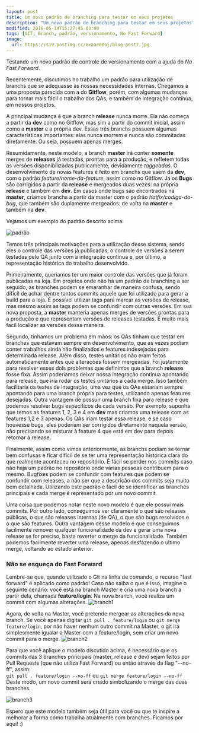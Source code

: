 ```yaml
---
layout: post
title: Um novo padrão de branching para testar em seus projetos
description: "Um novo padrão de branching para testar em seus projetos"
modified: 2016-05-14T15:27:45-03:00
tags: [GIT, Branch, padrão, versionamento, No Fast Forward]
image:
  url: https://s19.postimg.cc/mxaae08oj/blog-post7.jpg
---
```

Testando um novo padrão de controle de versionamento com a ajuda do _No Fast Forward_.


Recentemente, discutimos no trabalho um padrão para utilização de branchs que
se adequasse às nossas necessidades internas. Chegamos à uma proposta
parecida com
a do **Gitflow**, porém, com algumas mudanças para tornar mais fácil
o trabalho dos QAs, e também de integração contínua, em nossos projetos.

A principal mudança é que a branch **release** nunca morre. Ela não começa
a partir da **dev** como no Gitflow, mas sim a partir do commit inicial, assim
como a **master** e a própria dev. Essas três branchs possuem algumas
características importantes: elas nunca morrem e nunca são commitadas
diretamente. Ou seja, possuem apenas merges.

Resumidamente, neste modelo, a branch **master** irá conter **somente** merges
de **releases** já testadas, prontas para a produção, e refletem todas as
versões disponibilizadas publicamente, devidamente _taggeadas_. O
desenvolvimento de novas features é feito em branchs que saem da **dev**, com o padrão
_feature/nome-da-feature_, assim como no Gitflow. Já os **Bugs** são corrigidos
a partir da **release** e mergeados duas vezes: na própria **release** e
também em **dev**. Em casos onde bugs são encontrados na **master**,
criamos branchs a partir da master com o padrão _hotfix/codigo-do-bug_, que
também são duplamente mergeados: de volta na **master** e também na **dev**.

Vejamos um exemplo do padrão descrito acima:

![padrão](https://s19.postimg.cc/vmk7vzt9v/Token_Flow.png)

Temos três principais motivações para a utilização desse sistema, sendo eles
o controle das versões já publicadas, o controle de versões a serem testadas
pelo QA junto com a integração contínua e, por último, a representação
histórica do trabalho desenvolvido.

Primeiramente, queriamos ter um maior controle das versões que já foram
publicadas na loja. Em projetos onde não há um padrão de branching a ser seguido, as branches podem se emaranhar de maneira confusa, sendo difícil de achar dentre tantos commits aquele que foi utilizado para gerar a
build para a loja. É possível utilizar tags para marcar as versões de release, mas
mesmo assim as tags podem se confundir com outras versões. Em sua nova proposta, a
**master** manteria apenas merges de versões prontas para a produção e que
representam versões de releases testadas. É muito mais facil localizar as versões
dessa maneira.

Segundo, tinhamos um problema em mãos: os QAs tinham que testar em branches
que estavam sempre em desenvolvimento, que as vezes podiam conter trabalhos
ainda não finalizados e features indesejadas para determinada release. Além disso, testes unitários não
eram feitos automaticamente antes que alterações fossem mergeadas.
Foi justamente para resolver esses dois problemas que definimos que a branch
**release** fosse fixa. Assim poderíamos deixar nossa integração contínua
apontando para release, que iria rodar os testes unitários a cada merge.
Isso também facilitaria os testes de integração, uma vez que os QAs estariam
sempre apontando para uma branch própria para testes, utilizando apenas features
desejadas. Outra vantagem de possuir uma branch fixa para release é que podemos
resolver bugs específicos de cada versão. Por exemplo, suponha que temos as
features 1, 2, 3 e 4 em **dev** mas criamos uma release com as features 1,2 e 3 apenas.
Os QAs  iriam testar essa release, e se caso houvesse bugs, eles poderiam ser corrigidos
diretamente naquela versão, não precisando se misturar à feature 4 que está
em dev para depois retornar à release.

Finalmente, assim como vimos anteriormente, as branchs podiam se tornar bem
confusas e ficar difícil de se ter uma representação histórica clara do que
realmente aconteceu no repositório. É fácil se perder nos commits caso não haja
um padrão no repositório onde várias pessoas contribuem para o mesmo. Bugfixes podem se
confundir com features que podem se confundir com releases, a não ser que
a descrição dos commits seja muito bem detalhada. Utilizando este padrão é fácil
de se identificar as branches principais e cada merge é representado
por um novo commit.


Uma coisa que podemos notar neste novo modelo é que ele possui mais commits. Por outro lado, conseguimos ver claramente o que são releases
públicas, o que são releases internas (de QA), o que são bugs resolvidos e o que
são features. Outra vantagem desse modelo é que conseguimos facilmente remover
qualquer funcionalidade da dev e gerar uma nova release se for preciso, basta
reverter o merge da funcionalidade. Também podemos facilmente reverter uma release,
apenas desfazendo o ultimo merge, voltando ao estado anterior.

### Não se esqueça do Fast Forward
Lembre-se que, quando utilizado o Git na linha de comando, o recurso "fast forward"
é aplicado como padrão! Caso não saiba o que é isso, imagine o seguinte cenário:
você está na branch Master e cria uma nova branch a partir dela, chamada **feature/login**.
Na nova branch, você realiza um commit com algumas alterações.
![branch1](https://s19.postimg.cc/6zwt9be9f/Capture1.png)

Agora, de volta na
Master, você pretende mergear as alterações da nova branch. Se você apenas
digitar `git pull . feature/login` ou `git merge feature/login`, por não haver
nenhum outro commit na Master, o git irá simplesmente igualar a Master com a
feature/login, sem criar um novo commit para o merge.
![branch2](https://s19.postimg.cc/6ofcwjxtf/Capture2.png)

Para que você aplique o modelo discutido acima, é necessário que os commits das 3 branches
principais (master, release e dev) sejam feitos por Pull Requests (que não utiliza Fast Forward) ou então através da
flag "--no-ff", assim:  
`git pull . feature/login --no-ff` ou `git merge feature/login --no-ff`  
Deste modo, um novo commit será criado simbolizando o merge das duas branches.

![branch3](https://s19.postimg.cc/gn0bj178z/Capture3.png)


Espero que este modelo também seja útil para você ou que te inspire a melhorar a
forma como trabalha atualmente com branches. Ficamos por aqui! :)
